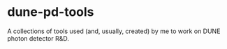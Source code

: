 # dune-pd-tools
A collections of tools used (and, usually, created) by me to work on DUNE photon detector R&amp;D.
